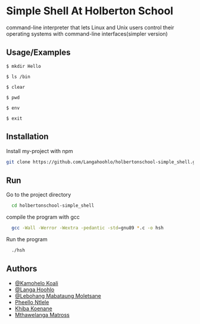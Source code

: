 
# Simple Shell At Holberton School

command-line interpreter that lets Linux and Unix users control their operating systems with command-line interfaces(simpler version)


## Usage/Examples

```
$ mkdir Hello
```
```
$ ls /bin
```

```
$ clear
```
```
$ pwd
```
```
$ env
```
```
$ exit
```

## Installation

Install my-project with npm

```bash
git clone https://github.com/Langahoohlo/holbertonschool-simple_shell.git
```


## Run

Go to the project directory

```bash
  cd holbertonschool-simple_shell
```

compile the program with gcc

```bash
  gcc -Wall -Werror -Wextra -pedantic -std=gnu89 *.c -o hsh
```
Run the program

```bash
  ./hsh
```


## Authors

- [@Kamohelo Koali](https://github.com/KamoheloKoali)
- [@Langa Hoohlo](https://github.com/Langahoohlo)
- [@Lebohang Mabataung Moletsane](https://github.com/Lebohang1983)
- [Pheello Ntlele](https://github.com/Ntlele)
- [Khiba Koenane](https://github.com/khiba-k)
- [Mthawelanga Matross](https://github.com/Matross-20)




